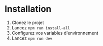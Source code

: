 # Installation
1. Clonez le projet
2. Lancez `npm run install-all`
3. Configurez vos variables d'environnement
4. Lancez `npm run dev`
